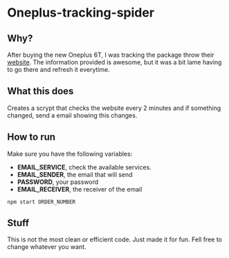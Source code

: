 # Oneplus-tracking-spider

## Why?

After buying the new Oneplus 6T, I was tracking the package throw their [website](http://tracking.oneplus.net/). The information provided is awesome, but it was a bit lame having to go there and refresh it everytime.

## What this does

Creates a scrypt that checks the website every 2 minutes and if something changed, send a email showing this changes.

## How to run

Make sure you have the following variables:
- **EMAIL_SERVICE**, check the available services.
- **EMAIL_SENDER**, the email that will send
- **PASSWORD**, your password
- **EMAIL_RECEIVER**, the receiver of the email

```
npm start ORDER_NUMBER
```

## Stuff

This is not the most clean or efficient code. Just made it for fun. Fell free to change whatever you want.
